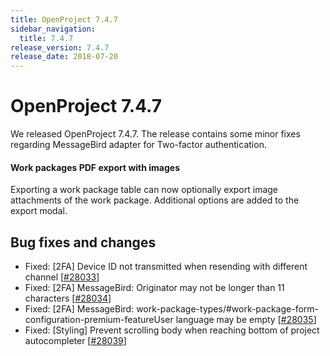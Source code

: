 ```yaml
---
title: OpenProject 7.4.7
sidebar_navigation:
  title: 7.4.7
release_version: 7.4.7
release_date: 2018-07-20
---
```


# OpenProject 7.4.7

We released OpenProject 7.4.7. The release contains some minor fixes
regarding MessageBird adapter for Two-factor authentication.

#### Work packages PDF export with images

Exporting a work package table can now optionally export image
attachments of the work package. Additional options are added to the
export modal.

## Bug fixes and changes

  - Fixed: \[2FA\] Device ID not transmitted when resending with
    different channel
    \[[#28033](https://community.openproject.org/wp/28033)\]
  - Fixed: \[2FA\] MessageBird: Originator may not be longer than 11
    characters \[[#28034](https://community.openproject.org/wp/28034)\]
  - Fixed: \[2FA\] MessageBird:
    work-package-types/#work-package-form-configuration-premium-featureUser
    language may be
    empty \[[#28035](https://community.openproject.org/wp/28035)\]
  - Fixed: \[Styling\] Prevent scrolling body when reaching bottom of
    project autocompleter
    \[[#28039](https://community.openproject.org/wp/28039)\]

